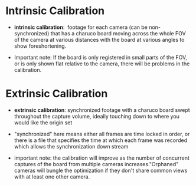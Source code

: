# Intrinsic Calibration



- **intrinsic calibration**:  footage for each camera (can be non-synchronized) that has a charuco board moving across the whole FOV of the camera at various distances with the board at various angles to show foreshortening. 

- Important note: If the board is only registered in small parts of the FOV, or is only shown flat relative to the camera, there will be problems in the calibration.  
    

# Extrinsic Calibration
- **extrinsic calibration**: synchronized footage with a charuco board swept throughout the capture volume, ideally touching down to where you would like the origin set 

- "synchronized" here means either all frames are time locked in order, or there is a file that specifies the time at which each frame was recorded which allows the synchronization down stream
- important note: the calibration will improve as the number of concurrent captures of the board from multiple cameras increases."Orphaned" cameras will bungle the optimization if they don't share common views with at least one other camera. 